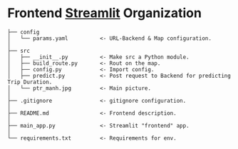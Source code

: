 Frontend [Streamlit](https://share.streamlit.io/eumentality/stmlt_nyc/main/main_app.py) Organization
===============
    ├── config
    │   └── params.yaml          <- URL-Backend & Map configuration.
    │
    ├── src
    │   ├── __init__.py          <- Make src a Python module.
    │   ├── build_route.py       <- Rout on the map.
    │   ├── config.py            <- Import config.
    │   ├── predict.py           <- Post request to Backend for predicting Trip Duration.
    │   └── ptr_manh.jpg         <- Main picture.
    │
    ├── .gitignore               <- gitignore configuration.
    │                    
    ├── README.md                <- Frontend description.
    │
    ├── main_app.py              <- Streamlit "frontend" app.
    │
    └── requirements.txt         <- Requirements for env.